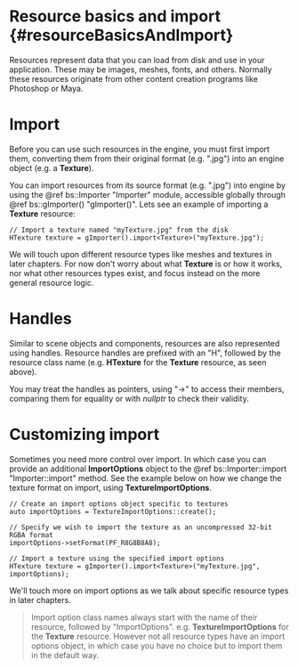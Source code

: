 Resource basics and import					{#resourceBasicsAndImport}
===============

Resources represent data that you can load from disk and use in your application. These may be images, meshes, fonts, and others. Normally these resources originate from other content creation programs like Photoshop or Maya. 

# Import
Before you can use such resources in the engine, you must first import them, converting them from their original format (e.g. ".jpg") into an engine object (e.g. a **Texture**).

You can import resources from its source format (e.g. ".jpg") into engine by using the @ref bs::Importer "Importer" module, accessible globally through @ref bs::gImporter() "gImporter()". Lets see an example of importing a **Texture** resource:

~~~~~~~~~~~~~{.cpp}
// Import a texture named "myTexture.jpg" from the disk
HTexture texture = gImporter().import<Texture>("myTexture.jpg");
~~~~~~~~~~~~~

We will touch upon different resource types like meshes and textures in later chapters. For now don't worry about what **Texture** is or how it works, nor what other resources types exist, and focus instead on the more general resource logic.

# Handles
Similar to scene objects and components, resources are also represented using handles. Resource handles are prefixed with an "H", followed by the resource class name (e.g. **HTexture** for the **Texture** resource, as seen above).

You may treat the handles as pointers, using "->" to access their members, comparing them for equality or with *nullptr* to check their validity. 

# Customizing import
Sometimes you need more control over import. In which case you can provide an additional **ImportOptions** object to the @ref bs::Importer::import<T> "Importer::import<T>" method. See the example below on how we change the texture format on import, using **TextureImportOptions**.

~~~~~~~~~~~~~{.cpp}
// Create an import options object specific to textures
auto importOptions = TextureImportOptions::create();

// Specify we wish to import the texture as an uncompressed 32-bit RGBA format
importOptions->setFormat(PF_R8G8B8A8); 

// Import a texture using the specified import options
HTexture texture = gImporter().import<Texture>("myTexture.jpg", importOptions);
~~~~~~~~~~~~~

We'll touch more on import options as we talk about specific resource types in later chapters.

> Import option class names always start with the name of their resource, followed by "ImportOptions". e.g. **TextureImportOptions** for the **Texture** resource. However not all resource types have an import options object, in which case you have no choice but to import them in the default way.